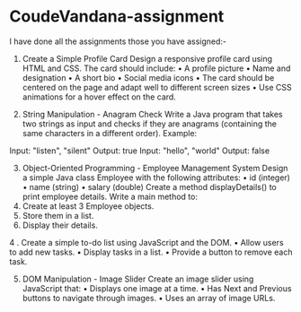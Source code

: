 # CoudeVandana-assignment

I have done all the assignments those you have assigned:-

1. Create a Simple Profile Card
   Design a responsive profile card using HTML and CSS. The card should include:
   • A profile picture
   • Name and designation
   • A short bio
   • Social media icons
   • The card should be centered on the page and adapt well to different screen sizes
   • Use CSS animations for a hover effect on the card.

2. String Manipulation - Anagram Check
   Write a Java program that takes two strings as input and checks if they are anagrams
   (containing the same characters in a different order).
   Example:

Input: "listen", "silent"
Output: true
Input: "hello", "world"
Output: false

3. Object-Oriented Programming - Employee Management System
   Design a simple Java class Employee with the following attributes:
   • id (integer)
   • name (string)
   • salary (double)
   Create a method displayDetails() to print employee details.
   Write a main method to:
1. Create at least 3 Employee objects.
1. Store them in a list.
1. Display their details.

4 . Create a simple to-do list using JavaScript and the DOM.
• Allow users to add new tasks.
• Display tasks in a list.
• Provide a button to remove each task.

5. DOM Manipulation - Image Slider
   Create an image slider using JavaScript that:
   • Displays one image at a time.
   • Has Next and Previous buttons to navigate through images.
   • Uses an array of image URLs.
